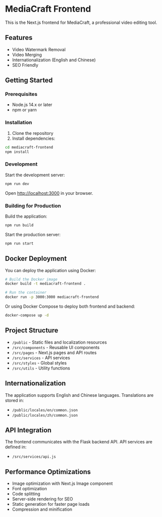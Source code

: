 # MediaCraft Frontend

This is the Next.js frontend for MediaCraft, a professional video editing tool.

## Features

- Video Watermark Removal
- Video Merging
- Internationalization (English and Chinese)
- SEO Friendly

## Getting Started

### Prerequisites

- Node.js 14.x or later
- npm or yarn

### Installation

1. Clone the repository
2. Install dependencies:

```bash
cd mediacraft-frontend
npm install
```

### Development

Start the development server:

```bash
npm run dev
```

Open [http://localhost:3000](http://localhost:3000) in your browser.

### Building for Production

Build the application:

```bash
npm run build
```

Start the production server:

```bash
npm run start
```

## Docker Deployment

You can deploy the application using Docker:

```bash
# Build the Docker image
docker build -t mediacraft-frontend .

# Run the container
docker run -p 3000:3000 mediacraft-frontend
```

Or using Docker Compose to deploy both frontend and backend:

```bash
docker-compose up -d
```

## Project Structure

- `/public` - Static files and localization resources
- `/src/components` - Reusable UI components
- `/src/pages` - Next.js pages and API routes
- `/src/services` - API services
- `/src/styles` - Global styles
- `/src/utils` - Utility functions

## Internationalization

The application supports English and Chinese languages. Translations are stored in:

- `/public/locales/en/common.json`
- `/public/locales/zh/common.json`

## API Integration

The frontend communicates with the Flask backend API. API services are defined in:

- `/src/services/api.js`

## Performance Optimizations

- Image optimization with Next.js Image component
- Font optimization
- Code splitting
- Server-side rendering for SEO
- Static generation for faster page loads
- Compression and minification